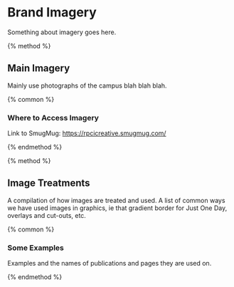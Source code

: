# Brand Imagery

Something about imagery goes here.

{% method %}

## Main Imagery

Mainly use photographs of the campus blah blah blah.

{% common %}

### Where to Access Imagery

Link to SmugMug: https://rpcicreative.smugmug.com/

{% endmethod %}

{% method %}

## Image Treatments

A compilation of how images are treated and used. A list of common ways we have used images in graphics, ie that gradient border for Just One Day, overlays and cut-outs, etc.

{% common %}

### Some Examples

Examples and the names of publications and pages they are used on.

{% endmethod %}